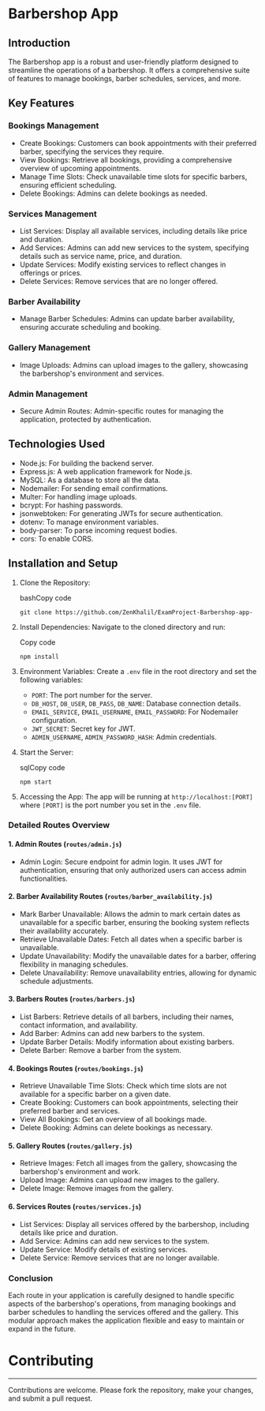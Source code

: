 Barbershop App
==============

Introduction
------------

The Barbershop app is a robust and user-friendly platform designed to streamline the operations of a barbershop. It offers a comprehensive suite of features to manage bookings, barber schedules, services, and more.

Key Features
------------

### Bookings Management

-   Create Bookings: Customers can book appointments with their preferred barber, specifying the services they require.
-   View Bookings: Retrieve all bookings, providing a comprehensive overview of upcoming appointments.
-   Manage Time Slots: Check unavailable time slots for specific barbers, ensuring efficient scheduling.
-   Delete Bookings: Admins can delete bookings as needed.

### Services Management

-   List Services: Display all available services, including details like price and duration.
-   Add Services: Admins can add new services to the system, specifying details such as service name, price, and duration.
-   Update Services: Modify existing services to reflect changes in offerings or prices.
-   Delete Services: Remove services that are no longer offered.

### Barber Availability

-   Manage Barber Schedules: Admins can update barber availability, ensuring accurate scheduling and booking.

### Gallery Management

-   Image Uploads: Admins can upload images to the gallery, showcasing the barbershop's environment and services.

### Admin Management

-   Secure Admin Routes: Admin-specific routes for managing the application, protected by authentication.

Technologies Used
-----------------

-   Node.js: For building the backend server.
-   Express.js: A web application framework for Node.js.
-   MySQL: As a database to store all the data.
-   Nodemailer: For sending email confirmations.
-   Multer: For handling image uploads.
-   bcrypt: For hashing passwords.
-   jsonwebtoken: For generating JWTs for secure authentication.
-   dotenv: To manage environment variables.
-   body-parser: To parse incoming request bodies.
-   cors: To enable CORS.

Installation and Setup
----------------------

1.  Clone the Repository:

    bashCopy code

    `git clone https://github.com/ZenKhalil/ExamProject-Barbershop-app-`

2.  Install Dependencies: Navigate to the cloned directory and run:

    Copy code

    `npm install`

3.  Environment Variables: Create a `.env` file in the root directory and set the following variables:

    -   `PORT`: The port number for the server.
    -   `DB_HOST`, `DB_USER`, `DB_PASS`, `DB_NAME`: Database connection details.
    -   `EMAIL_SERVICE`, `EMAIL_USERNAME`, `EMAIL_PASSWORD`: For Nodemailer configuration.
    -   `JWT_SECRET`: Secret key for JWT.
    -   `ADMIN_USERNAME`, `ADMIN_PASSWORD_HASH`: Admin credentials.
4.  Start the Server:

    sqlCopy code

    `npm start`

5.  Accessing the App: The app will be running at `http://localhost:[PORT]` where `[PORT]` is the port number you set in the `.env` file.

### Detailed Routes Overview

#### 1\. Admin Routes (`routes/admin.js`)

-   Admin Login: Secure endpoint for admin login. It uses JWT for authentication, ensuring that only authorized users can access admin functionalities.

#### 2\. Barber Availability Routes (`routes/barber_availability.js`)

-   Mark Barber Unavailable: Allows the admin to mark certain dates as unavailable for a specific barber, ensuring the booking system reflects their availability accurately.
-   Retrieve Unavailable Dates: Fetch all dates when a specific barber is unavailable.
-   Update Unavailability: Modify the unavailable dates for a barber, offering flexibility in managing schedules.
-   Delete Unavailability: Remove unavailability entries, allowing for dynamic schedule adjustments.

#### 3\. Barbers Routes (`routes/barbers.js`)

-   List Barbers: Retrieve details of all barbers, including their names, contact information, and availability.
-   Add Barber: Admins can add new barbers to the system.
-   Update Barber Details: Modify information about existing barbers.
-   Delete Barber: Remove a barber from the system.

#### 4\. Bookings Routes (`routes/bookings.js`)

-   Retrieve Unavailable Time Slots: Check which time slots are not available for a specific barber on a given date.
-   Create Booking: Customers can book appointments, selecting their preferred barber and services.
-   View All Bookings: Get an overview of all bookings made.
-   Delete Booking: Admins can delete bookings as necessary.

#### 5\. Gallery Routes (`routes/gallery.js`)

-   Retrieve Images: Fetch all images from the gallery, showcasing the barbershop's environment and work.
-   Upload Image: Admins can upload new images to the gallery.
-   Delete Image: Remove images from the gallery.

#### 6\. Services Routes (`routes/services.js`)

-   List Services: Display all services offered by the barbershop, including details like price and duration.
-   Add Service: Admins can add new services to the system.
-   Update Service: Modify details of existing services.
-   Delete Service: Remove services that are no longer available.

### Conclusion

Each route in your application is carefully designed to handle specific aspects of the barbershop's operations, from managing bookings and barber schedules to handling the services offered and the gallery. This modular approach makes the application flexible and easy to maintain or expand in the future.

# Contributing
------------

Contributions are welcome. Please fork the repository, make your changes, and submit a pull request.
